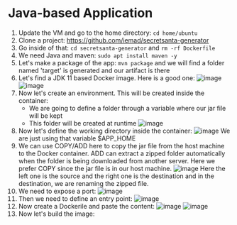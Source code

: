# Java-based Application

1) Update the VM and go to the home directory: `cd home/ubuntu`
2) Clone a project: https://github.com/iemad/secretsanta-generator
3) Go inside of that: `cd secretsanta-generator` and `rm -rf Dockerfile`
4) We need Java and maven: `sudo apt install maven -y`
5) Let's make a package of the app: `mvn package` and we will find a folder named 'target' is generated and our artifact is there
6) Let's find a JDK 11 based Docker image. Here is a good one:
   ![image](https://github.com/iemad/Learning-DevOps-2023/assets/17620076/f8661086-2b25-4923-9d64-e151c7bbbcef)
   ![image](https://github.com/iemad/Learning-DevOps-2023/assets/17620076/4dd5ad55-2fc3-4c0d-8de6-f9674dddb677)
7) Now let's create an environment. This will be created inside the container:
   - We are going to define a folder through a variable where our jar file will be kept
   - This folder will be created at runtime
     ![image](https://github.com/iemad/Learning-DevOps-2023/assets/17620076/aca9fc95-7c2a-41dd-bc87-ae2012ec458a)
8) Now let's define the working directory inside the container:
   ![image](https://github.com/iemad/Learning-DevOps-2023/assets/17620076/b61a2bf9-e33b-4b64-a46e-4633a7257aca)
   We are just using that variable $APP_HOME
9) We can use COPY/ADD here to copy the jar file from the host machine to the Docker container. ADD can extract a zipped folder automatically when the folder is being downloaded from another server. Here we prefer COPY since the jar file is in our host machine.
    ![image](https://github.com/iemad/Learning-DevOps-2023/assets/17620076/b4534eb7-4814-49ba-a358-4004d956105e)
   Here the left one is the source and the right one is the destination and in the destination, we are renaming the zipped file.
10) We need to expose a port:
    ![image](https://github.com/iemad/Learning-DevOps-2023/assets/17620076/65d1f50b-44eb-4fbe-8b52-a1ff1aa887b3)
11) Then we need to define an entry point:
    ![image](https://github.com/iemad/Learning-DevOps-2023/assets/17620076/1ccf2704-f1b1-4386-9d9e-2d9bbcd2a716)
12) Now create a Dockerile and paste the content:
    ![image](https://github.com/iemad/Learning-DevOps-2023/assets/17620076/ccc405dd-30f3-4139-abda-67361fb74688)
    ![image](https://github.com/iemad/Learning-DevOps-2023/assets/17620076/59366dab-1825-460d-ad5f-afb95da13c55)
13) Now let's build the image:
    


   

